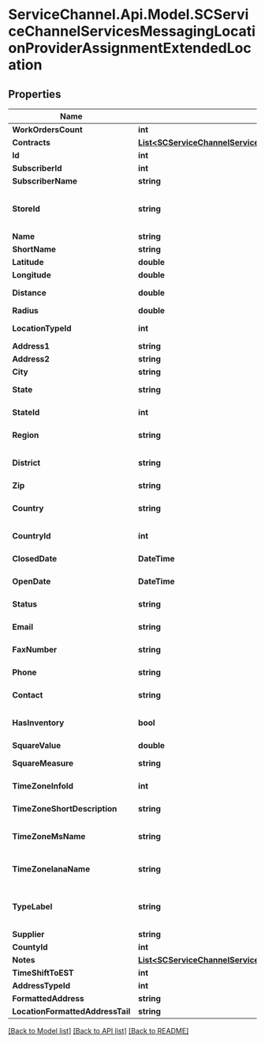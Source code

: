 # ServiceChannel.Api.Model.SCServiceChannelServicesMessagingLocationProviderAssignmentExtendedLocation

## Properties

Name | Type | Description | Notes
------------ | ------------- | ------------- | -------------
**WorkOrdersCount** | **int** |  | [optional] 
**Contracts** | [**List&lt;SCServiceChannelServicesMessagingContractsContract&gt;**](SCServiceChannelServicesMessagingContractsContract.md) | List of Contracts | [optional] 
**Id** | **int** | Unique location identifier. | [optional] 
**SubscriberId** | **int** | Unique subscriber identifier. | [optional] 
**SubscriberName** | **string** |  | [optional] 
**StoreId** | **string** | Alphanumeric identifier of the store in the client&#39;s system. Assigned by and unique per subscriber. | [optional] 
**Name** | **string** | Location name. | [optional] 
**ShortName** | **string** | Shortened location name. | [optional] 
**Latitude** | **double** | Global position. Latitude. | [optional] 
**Longitude** | **double** | Global position. Longitude. | [optional] 
**Distance** | **double** | Distance from GPS coordinate to this location | [optional] 
**Radius** | **double** | GPS radius for the location. | [optional] 
**LocationTypeId** | **int** | Numeric identifier of the location type. | [optional] 
**Address1** | **string** | Additional location address. | [optional] 
**Address2** | **string** | Main location address. | [optional] 
**City** | **string** | Location city. | [optional] 
**State** | **string** | State where the location is situated. | [optional] 
**StateId** | **int** | Numeric identifier of the location’s state. | [optional] 
**Region** | **string** | Part of the country where the location is situated. | [optional] 
**District** | **string** | Abbreviation of the town or country area where the location is situated. | [optional] 
**Zip** | **string** | Location ZIP or postal code. | [optional] 
**Country** | **string** | Abbreviation of the country name where the location is situated. | [optional] 
**CountryId** | **int** | Numeric identifier of the country of the location. | [optional] 
**ClosedDate** | **DateTime** | Last day when the location is open for business. | [optional] 
**OpenDate** | **DateTime** | First day when the location is open for business. | [optional] 
**Status** | **string** | Status of the location. Possible values: *open*, *closed*. | [optional] 
**Email** | **string** | Email the location can be contacted at. | [optional] 
**FaxNumber** | **string** | Fax number the location can be contacted at. | [optional] 
**Phone** | **string** | Contact phone number of the location. | [optional] 
**Contact** | **string** | Name of the main person to contact at the location. | [optional] 
**HasInventory** | **bool** | Indicates whether it’s an inventory location or not. Possible values: *true*, *false*. | [optional] [default to false]
**SquareValue** | **double** | Square value of the facility. | [optional] 
**SquareMeasure** | **string** | Unit or system of units for measuring location area. | [optional] 
**TimeZoneInfoId** | **int** | Numeric identifier of the location time zone. | [optional] 
**TimeZoneShortDescription** | **string** | Location time zone abbreviation. | [optional] 
**TimeZoneMsName** | **string** | Location time zone Microsoft Name. e.g \&quot;Eastern Standard Time\&quot; | [optional] 
**TimeZoneIanaName** | **string** | Location time zone Iana Name. e.g. \&quot;America/New_York\&quot; | [optional] 
**TypeLabel** | **string** | [Inventory location type](https://servicechannel.atlassian.net/wiki/spaces/SCU/pages/1209106525/Creating+Inventory+Locations?preview&#x3D;%2F1209106525%2F1205830388%2FSupply-House-Type.png). Possible values: *Location*, *Warehouse*, *Supply House*, *Truck*. | [optional] 
**Supplier** | **string** | Supplier’s location name. | [optional] 
**CountyId** | **int** | County numeric identifier. | [optional] 
**Notes** | [**List&lt;SCServiceChannelServicesMessagingLocationNoteLocationNote&gt;**](SCServiceChannelServicesMessagingLocationNoteLocationNote.md) |  | [optional] 
**TimeShiftToEST** | **int** |  | [optional] 
**AddressTypeId** | **int** | Address format pattern Id | [optional] 
**FormattedAddress** | **string** |  | [optional] 
**LocationFormattedAddressTail** | **string** |  | [optional] 

[[Back to Model list]](../README.md#documentation-for-models) [[Back to API list]](../README.md#documentation-for-api-endpoints) [[Back to README]](../README.md)

